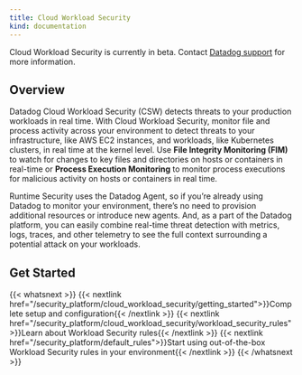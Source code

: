 ```yaml
---
title: Cloud Workload Security
kind: documentation
---
```


<div class="alert alert-warning">
Cloud Workload Security is currently in beta. Contact <a href="https://docs.datadoghq.com/help/">Datadog support</a> for more information.
</div>

## Overview

Datadog Cloud Workload Security (CSW) detects threats to your production workloads in real time. With Cloud Workload Security, monitor file and process activity across your environment to detect threats to your infrastructure, like AWS EC2 instances, and workloads, like Kubernetes clusters, in real time at the kernel level. Use **File Integrity Monitoring (FIM)** to watch for changes to key files and directories on hosts or containers in real-time or **Process Execution Monitoring** to monitor process executions for malicious activity on hosts or containers in real time.

Runtime Security uses the Datadog Agent, so if you’re already using Datadog to monitor your environment, there’s no need to provision additional resources or introduce new agents. And, as a part of the Datadog platform, you can easily combine real-time threat detection with metrics, logs, traces, and other telemetry to see the full context surrounding a potential attack on your workloads.

## Get Started

{{< whatsnext >}}
  {{< nextlink href="/security_platform/cloud_workload_security/getting_started">}}Complete setup and configuration{{< /nextlink >}}
  {{< nextlink href="/security_platform/cloud_workload_security/workload_security_rules">}}Learn about Workload Security rules{{< /nextlink >}}
  {{< nextlink href="/security_platform/default_rules">}}Start using out-of-the-box Workload Security rules in your environment{{< /nextlink >}}
{{< /whatsnext >}}

